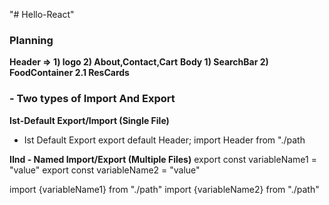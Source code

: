 "# Hello-React" 

### Planning
**Header => 1) logo 2) About,Contact,Cart**
**Body 1) SearchBar 2) FoodContainer 2.1 ResCards**



### - Two types of Import And Export

**Ist-Default Export/Import (Single File)**
- Ist Default Export
export default Header;
import Header from "./path

**IInd - Named Import/Export (Multiple Files)**
export const variableName1 = "value"
export const variableName2 = "value"

import {variableName1} from "./path"
import {variableName2} from "./path"




